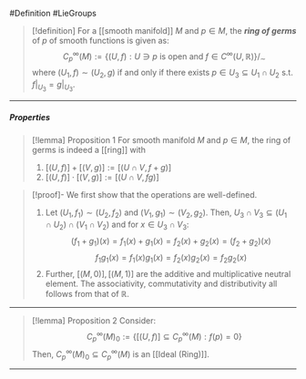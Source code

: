 #Definition #LieGroups 

> [!definition]
> For a [[smooth manifold]] $M$ and $p\in M$, the ***ring of germs*** of $p$ of smooth functions is given as: $$C^\infty_{p}(M):=\{ (U,f):U\ni p\text{ is open and }f\in C^\infty(U,\mathbb{R}) \} /_{\sim}$$
> where $(U_{1},f)\sim(U_{2},g)$ if and only if there exists $p\in U_{3}\subseteq U_{1}\cap U_{2}$ s.t. $f|_{U_{3}}=g|_{U_{3}}$. 
---
##### Properties
> [!lemma] Proposition 1
> For smooth manifold $M$ and $p\in M$, the ring of germs is indeed a [[ring]] with 
> 1. $[(U,f)]+[(V,g)]:=[(U\cap V,f+g)]$
> 2. $[(U,f)]\cdot[(V,g)]:=[(U\cap V,fg)]$

> [!proof]-
> We first show that the operations are well-defined.
> 1. Let $(U_{1},f_{1})\sim(U_{2},f_{2})$ and $(V_{1},g_{1})\sim(V_{2},g_{2})$. Then, $U_{3}\cap V_{3}\subseteq(U_{1}\cap U_{2})\cap(V_{1}\cap V_{2})$ and for $x\in U_{3}\cap V_{3}$: $$(f_{1}+g_{1})(x)=f_{1}(x)+g_{1}(x)=f_{2}(x)+g_{2}(x)=(f_{2}+g_{2})(x)$$$$f_{1}g_{1}(x)=f_{1}(x)g_{1}(x)=f_{2}(x)g_{2}(x)=f_{2}g_{2}(x)$$
> 2. Further, $[(M,0)],[(M,1)]$ are the additive and multiplicative neutral element.
>    The associativity, commutativity and distributivity all follows from that of $\mathbb{R}$.
---
> [!lemma] Proposition 2
> Consider: $$C_{p}^\infty(M)_{0}:=\{ [(U,f)]\subseteq C_{p}^\infty(M):f(p)=0 \}$$Then, $C_{p}^\infty(M)_{0}\subseteq C_{p}^\infty(M)$ is an [[Ideal (Ring)]].
---
